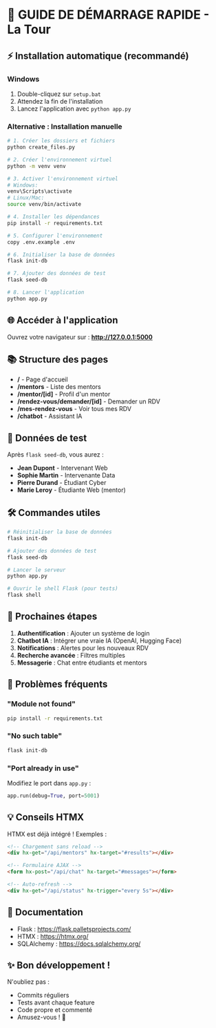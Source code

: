 # 🚀 GUIDE DE DÉMARRAGE RAPIDE - La Tour

## ⚡ Installation automatique (recommandé)

### Windows
1. Double-cliquez sur `setup.bat`
2. Attendez la fin de l'installation
3. Lancez l'application avec `python app.py`

### Alternative : Installation manuelle

```bash
# 1. Créer les dossiers et fichiers
python create_files.py

# 2. Créer l'environnement virtuel
python -m venv venv

# 3. Activer l'environnement virtuel
# Windows:
venv\Scripts\activate
# Linux/Mac:
source venv/bin/activate

# 4. Installer les dépendances
pip install -r requirements.txt

# 5. Configurer l'environnement
copy .env.example .env

# 6. Initialiser la base de données
flask init-db

# 7. Ajouter des données de test
flask seed-db

# 8. Lancer l'application
python app.py
```

## 🌐 Accéder à l'application

Ouvrez votre navigateur sur : **http://127.0.0.1:5000**

## 📚 Structure des pages

- **/** - Page d'accueil
- **/mentors** - Liste des mentors
- **/mentor/[id]** - Profil d'un mentor
- **/rendez-vous/demander/[id]** - Demander un RDV
- **/mes-rendez-vous** - Voir tous mes RDV
- **/chatbot** - Assistant IA

## 🧪 Données de test

Après `flask seed-db`, vous aurez :
- **Jean Dupont** - Intervenant Web
- **Sophie Martin** - Intervenante Data
- **Pierre Durand** - Étudiant Cyber
- **Marie Leroy** - Étudiante Web (mentor)

## 🛠️ Commandes utiles

```bash
# Réinitialiser la base de données
flask init-db

# Ajouter des données de test
flask seed-db

# Lancer le serveur
python app.py

# Ouvrir le shell Flask (pour tests)
flask shell
```

## 📝 Prochaines étapes

1. **Authentification** : Ajouter un système de login
2. **Chatbot IA** : Intégrer une vraie IA (OpenAI, Hugging Face)
3. **Notifications** : Alertes pour les nouveaux RDV
4. **Recherche avancée** : Filtres multiples
5. **Messagerie** : Chat entre étudiants et mentors

## 🐛 Problèmes fréquents

### "Module not found"
```bash
pip install -r requirements.txt
```

### "No such table"
```bash
flask init-db
```

### "Port already in use"
Modifiez le port dans `app.py` :
```python
app.run(debug=True, port=5001)
```

## 💡 Conseils HTMX

HTMX est déjà intégré ! Exemples :

```html
<!-- Chargement sans reload -->
<div hx-get="/api/mentors" hx-target="#results"></div>

<!-- Formulaire AJAX -->
<form hx-post="/api/chat" hx-target="#messages"></form>

<!-- Auto-refresh -->
<div hx-get="/api/status" hx-trigger="every 5s"></div>
```

## 📖 Documentation

- Flask : https://flask.palletsprojects.com/
- HTMX : https://htmx.org/
- SQLAlchemy : https://docs.sqlalchemy.org/

## ✨ Bon développement !

N'oubliez pas :
- Commits réguliers
- Tests avant chaque feature
- Code propre et commenté
- Amusez-vous ! 🎉
